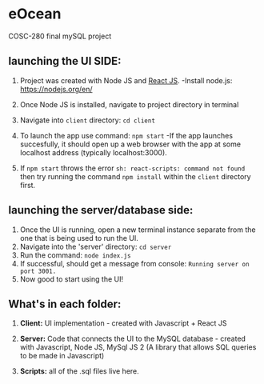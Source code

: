 # eOcean

COSC-280 final mySQL project

## launching the UI SIDE:

1. Project was created with Node JS and [React JS](https://reactjs.org/docs/create-a-new-react-app.html).
   -Install node.js: https://nodejs.org/en/

2. Once Node JS is installed, navigate to project directory in terminal

3. Navigate into `client` directory:
   `cd client`

4. To launch the app use command: `npm start`
   -If the app launches succesfully, it should open up a web browser with the app at some localhost address (typically localhost:3000).

5. If `npm start` throws the error `sh: react-scripts: command not found` then try running the command `npm install` within the `client` directory first.

## launching the server/database side:

1. Once the UI is running, open a new terminal instance separate from the one that is being used to run the UI.
2. Navigate into the 'server' directory: `cd server`
3. Run the command: `node index.js`
4. If successful, should get a message from console: `Running server on port 3001.`
5. Now good to start using the UI!

## What's in each folder:

1. **Client:** UI implementation - created with Javascript + React JS

2. **Server:** Code that connects the UI to the MySQL database - created with Javascript, Node JS, MySql JS 2 (A library that allows SQL queries to be made in Javascript)

3. **Scripts:** all of the .sql files live here.

